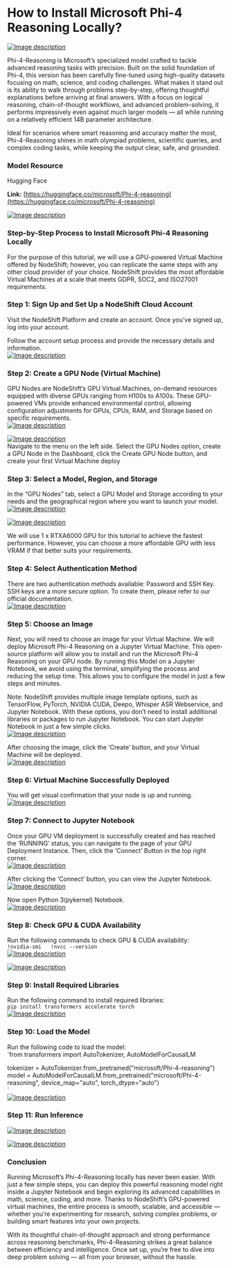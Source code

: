 # How to Install Microsoft Phi-4 Reasoning Locally?

[![Image description](https://media2.dev.to/dynamic/image/width=800%2Cheight=%2Cfit=scale-down%2Cgravity=auto%2Cformat=auto/https%3A%2F%2Fdev-to-uploads.s3.amazonaws.com%2Fuploads%2Farticles%2F899k4h5pi7u25qtk2pw6.jpg)](https://media2.dev.to/dynamic/image/width=800%2Cheight=%2Cfit=scale-down%2Cgravity=auto%2Cformat=auto/https%3A%2F%2Fdev-to-uploads.s3.amazonaws.com%2Fuploads%2Farticles%2F899k4h5pi7u25qtk2pw6.jpg)

Phi-4-Reasoning is Microsoft’s specialized model crafted to tackle advanced reasoning tasks with precision. Built on the solid foundation of Phi-4, this version has been carefully fine-tuned using high-quality datasets focusing on math, science, and coding challenges. What makes it stand out is its ability to walk through problems step-by-step, offering thoughtful explanations before arriving at final answers. With a focus on logical reasoning, chain-of-thought workflows, and advanced problem-solving, it performs impressively even against much larger models — all while running on a relatively efficient 14B parameter architecture.

Ideal for scenarios where smart reasoning and accuracy matter the most, Phi-4-Reasoning shines in math olympiad problems, scientific queries, and complex coding tasks, while keeping the output clear, safe, and grounded.

### [](#model-resource)Model Resource

Hugging Face

**Link:** [https://huggingface.co/microsoft/Phi-4-reasoning](https://huggingface.co/microsoft/Phi-4-reasoning)

[![Image description](https://media2.dev.to/dynamic/image/width=800%2Cheight=%2Cfit=scale-down%2Cgravity=auto%2Cformat=auto/https%3A%2F%2Fdev-to-uploads.s3.amazonaws.com%2Fuploads%2Farticles%2Fa132dkjad3946lprukoa.png)](https://media2.dev.to/dynamic/image/width=800%2Cheight=%2Cfit=scale-down%2Cgravity=auto%2Cformat=auto/https%3A%2F%2Fdev-to-uploads.s3.amazonaws.com%2Fuploads%2Farticles%2Fa132dkjad3946lprukoa.png)

### [](#stepbystep-process-to-install-microsoft-phi4-reasoning-locally)Step-by-Step Process to Install Microsoft Phi-4 Reasoning Locally

For the purpose of this tutorial, we will use a GPU-powered Virtual Machine offered by NodeShift; however, you can replicate the same steps with any other cloud provider of your choice. NodeShift provides the most affordable Virtual Machines at a scale that meets GDPR, SOC2, and ISO27001 requirements.

### [](#step-1-sign-up-and-set-up-a-nodeshift-cloud-account)Step 1: Sign Up and Set Up a NodeShift Cloud Account

Visit the NodeShift Platform and create an account. Once you’ve signed up, log into your account.

Follow the account setup process and provide the necessary details and information.  
[![Image description](https://media2.dev.to/dynamic/image/width=800%2Cheight=%2Cfit=scale-down%2Cgravity=auto%2Cformat=auto/https%3A%2F%2Fdev-to-uploads.s3.amazonaws.com%2Fuploads%2Farticles%2Fn1ed3iopg2lpc4palh3z.png)](https://media2.dev.to/dynamic/image/width=800%2Cheight=%2Cfit=scale-down%2Cgravity=auto%2Cformat=auto/https%3A%2F%2Fdev-to-uploads.s3.amazonaws.com%2Fuploads%2Farticles%2Fn1ed3iopg2lpc4palh3z.png)

### [](#step-2-create-a-gpu-node-virtual-machine)Step 2: Create a GPU Node (Virtual Machine)

GPU Nodes are NodeShift’s GPU Virtual Machines, on-demand resources equipped with diverse GPUs ranging from H100s to A100s. These GPU-powered VMs provide enhanced environmental control, allowing configuration adjustments for GPUs, CPUs, RAM, and Storage based on specific requirements.  
[![Image description](https://media2.dev.to/dynamic/image/width=800%2Cheight=%2Cfit=scale-down%2Cgravity=auto%2Cformat=auto/https%3A%2F%2Fdev-to-uploads.s3.amazonaws.com%2Fuploads%2Farticles%2Fhs831iskhyhyarp5p30h.png)](https://media2.dev.to/dynamic/image/width=800%2Cheight=%2Cfit=scale-down%2Cgravity=auto%2Cformat=auto/https%3A%2F%2Fdev-to-uploads.s3.amazonaws.com%2Fuploads%2Farticles%2Fhs831iskhyhyarp5p30h.png)

[![Image description](https://media2.dev.to/dynamic/image/width=800%2Cheight=%2Cfit=scale-down%2Cgravity=auto%2Cformat=auto/https%3A%2F%2Fdev-to-uploads.s3.amazonaws.com%2Fuploads%2Farticles%2F418jaiei2sbc5sblhnuh.png)](https://media2.dev.to/dynamic/image/width=800%2Cheight=%2Cfit=scale-down%2Cgravity=auto%2Cformat=auto/https%3A%2F%2Fdev-to-uploads.s3.amazonaws.com%2Fuploads%2Farticles%2F418jaiei2sbc5sblhnuh.png)  
Navigate to the menu on the left side. Select the GPU Nodes option, create a GPU Node in the Dashboard, click the Create GPU Node button, and create your first Virtual Machine deploy

### [](#step-3-select-a-model-region-and-storage)Step 3: Select a Model, Region, and Storage

In the “GPU Nodes” tab, select a GPU Model and Storage according to your needs and the geographical region where you want to launch your model.  
[![Image description](https://media2.dev.to/dynamic/image/width=800%2Cheight=%2Cfit=scale-down%2Cgravity=auto%2Cformat=auto/https%3A%2F%2Fdev-to-uploads.s3.amazonaws.com%2Fuploads%2Farticles%2Fwt8pd9bfmmovc3e77g2y.png)](https://media2.dev.to/dynamic/image/width=800%2Cheight=%2Cfit=scale-down%2Cgravity=auto%2Cformat=auto/https%3A%2F%2Fdev-to-uploads.s3.amazonaws.com%2Fuploads%2Farticles%2Fwt8pd9bfmmovc3e77g2y.png)

[![Image description](https://media2.dev.to/dynamic/image/width=800%2Cheight=%2Cfit=scale-down%2Cgravity=auto%2Cformat=auto/https%3A%2F%2Fdev-to-uploads.s3.amazonaws.com%2Fuploads%2Farticles%2Ffolbuqv96o5eqz3th79w.png)](https://media2.dev.to/dynamic/image/width=800%2Cheight=%2Cfit=scale-down%2Cgravity=auto%2Cformat=auto/https%3A%2F%2Fdev-to-uploads.s3.amazonaws.com%2Fuploads%2Farticles%2Ffolbuqv96o5eqz3th79w.png)

We will use 1 x RTXA6000 GPU for this tutorial to achieve the fastest performance. However, you can choose a more affordable GPU with less VRAM if that better suits your requirements.

### [](#step-4-select-authentication-method)Step 4: Select Authentication Method

There are two authentication methods available: Password and SSH Key. SSH keys are a more secure option. To create them, please refer to our official documentation.  
[![Image description](https://media2.dev.to/dynamic/image/width=800%2Cheight=%2Cfit=scale-down%2Cgravity=auto%2Cformat=auto/https%3A%2F%2Fdev-to-uploads.s3.amazonaws.com%2Fuploads%2Farticles%2Fieexry7f3yfk1okra003.png)](https://media2.dev.to/dynamic/image/width=800%2Cheight=%2Cfit=scale-down%2Cgravity=auto%2Cformat=auto/https%3A%2F%2Fdev-to-uploads.s3.amazonaws.com%2Fuploads%2Farticles%2Fieexry7f3yfk1okra003.png)

### [](#step-5-choose-an-image)Step 5: Choose an Image

Next, you will need to choose an image for your Virtual Machine. We will deploy Microsoft Phi-4 Reasoning on a Jupyter Virtual Machine. This open-source platform will allow you to install and run the Microsoft Phi-4 Reasoning on your GPU node. By running this Model on a Jupyter Notebook, we avoid using the terminal, simplifying the process and reducing the setup time. This allows you to configure the model in just a few steps and minutes.

Note: NodeShift provides multiple image template options, such as TensorFlow, PyTorch, NVIDIA CUDA, Deepo, Whisper ASR Webservice, and Jupyter Notebook. With these options, you don’t need to install additional libraries or packages to run Jupyter Notebook. You can start Jupyter Notebook in just a few simple clicks.  
[![Image description](https://media2.dev.to/dynamic/image/width=800%2Cheight=%2Cfit=scale-down%2Cgravity=auto%2Cformat=auto/https%3A%2F%2Fdev-to-uploads.s3.amazonaws.com%2Fuploads%2Farticles%2Fc39nwvmm2ledap4002b6.png)](https://media2.dev.to/dynamic/image/width=800%2Cheight=%2Cfit=scale-down%2Cgravity=auto%2Cformat=auto/https%3A%2F%2Fdev-to-uploads.s3.amazonaws.com%2Fuploads%2Farticles%2Fc39nwvmm2ledap4002b6.png)

After choosing the image, click the ‘Create’ button, and your Virtual Machine will be deployed.  
[![Image description](https://media2.dev.to/dynamic/image/width=800%2Cheight=%2Cfit=scale-down%2Cgravity=auto%2Cformat=auto/https%3A%2F%2Fdev-to-uploads.s3.amazonaws.com%2Fuploads%2Farticles%2Foy4hrbp7m0rxkvwiyc3u.png)](https://media2.dev.to/dynamic/image/width=800%2Cheight=%2Cfit=scale-down%2Cgravity=auto%2Cformat=auto/https%3A%2F%2Fdev-to-uploads.s3.amazonaws.com%2Fuploads%2Farticles%2Foy4hrbp7m0rxkvwiyc3u.png)

### [](#step-6-virtual-machine-successfully-deployed)Step 6: Virtual Machine Successfully Deployed

You will get visual confirmation that your node is up and running.  
[![Image description](https://media2.dev.to/dynamic/image/width=800%2Cheight=%2Cfit=scale-down%2Cgravity=auto%2Cformat=auto/https%3A%2F%2Fdev-to-uploads.s3.amazonaws.com%2Fuploads%2Farticles%2Ftonznl7zltvfujcys8qz.png)](https://media2.dev.to/dynamic/image/width=800%2Cheight=%2Cfit=scale-down%2Cgravity=auto%2Cformat=auto/https%3A%2F%2Fdev-to-uploads.s3.amazonaws.com%2Fuploads%2Farticles%2Ftonznl7zltvfujcys8qz.png)

### [](#step-7-connect-to-jupyter-notebook)Step 7: Connect to Jupyter Notebook

Once your GPU VM deployment is successfully created and has reached the ‘RUNNING’ status, you can navigate to the page of your GPU Deployment Instance. Then, click the ‘Connect’ Button in the top right corner.  
[![Image description](https://media2.dev.to/dynamic/image/width=800%2Cheight=%2Cfit=scale-down%2Cgravity=auto%2Cformat=auto/https%3A%2F%2Fdev-to-uploads.s3.amazonaws.com%2Fuploads%2Farticles%2Fu41f31h2f9ipp9c3d7r2.png)](https://media2.dev.to/dynamic/image/width=800%2Cheight=%2Cfit=scale-down%2Cgravity=auto%2Cformat=auto/https%3A%2F%2Fdev-to-uploads.s3.amazonaws.com%2Fuploads%2Farticles%2Fu41f31h2f9ipp9c3d7r2.png)

After clicking the ‘Connect’ button, you can view the Jupyter Notebook.  
[![Image description](https://media2.dev.to/dynamic/image/width=800%2Cheight=%2Cfit=scale-down%2Cgravity=auto%2Cformat=auto/https%3A%2F%2Fdev-to-uploads.s3.amazonaws.com%2Fuploads%2Farticles%2F06vr72lsr8ggad82ibxb.png)](https://media2.dev.to/dynamic/image/width=800%2Cheight=%2Cfit=scale-down%2Cgravity=auto%2Cformat=auto/https%3A%2F%2Fdev-to-uploads.s3.amazonaws.com%2Fuploads%2Farticles%2F06vr72lsr8ggad82ibxb.png)

Now open Python 3(pykernel) Notebook.  
[![Image description](https://media2.dev.to/dynamic/image/width=800%2Cheight=%2Cfit=scale-down%2Cgravity=auto%2Cformat=auto/https%3A%2F%2Fdev-to-uploads.s3.amazonaws.com%2Fuploads%2Farticles%2Fe7nmnqmpechdxmcvswsu.png)](https://media2.dev.to/dynamic/image/width=800%2Cheight=%2Cfit=scale-down%2Cgravity=auto%2Cformat=auto/https%3A%2F%2Fdev-to-uploads.s3.amazonaws.com%2Fuploads%2Farticles%2Fe7nmnqmpechdxmcvswsu.png)

### [](#step-8-check-gpu-amp-cuda-availability)Step 8: Check GPU & CUDA Availability

Run the following commands to check GPU & CUDA availability:  
`!nvidia-smi   !nvcc --version   `  
[![Image description](https://media2.dev.to/dynamic/image/width=800%2Cheight=%2Cfit=scale-down%2Cgravity=auto%2Cformat=auto/https%3A%2F%2Fdev-to-uploads.s3.amazonaws.com%2Fuploads%2Farticles%2Fjchpyiifw8w0b9d004qw.png)](https://media2.dev.to/dynamic/image/width=800%2Cheight=%2Cfit=scale-down%2Cgravity=auto%2Cformat=auto/https%3A%2F%2Fdev-to-uploads.s3.amazonaws.com%2Fuploads%2Farticles%2Fjchpyiifw8w0b9d004qw.png)

[![Image description](https://media2.dev.to/dynamic/image/width=800%2Cheight=%2Cfit=scale-down%2Cgravity=auto%2Cformat=auto/https%3A%2F%2Fdev-to-uploads.s3.amazonaws.com%2Fuploads%2Farticles%2Fg0fppheuv0x8bmnhwvs9.png)](https://media2.dev.to/dynamic/image/width=800%2Cheight=%2Cfit=scale-down%2Cgravity=auto%2Cformat=auto/https%3A%2F%2Fdev-to-uploads.s3.amazonaws.com%2Fuploads%2Farticles%2Fg0fppheuv0x8bmnhwvs9.png)

### [](#step-9-install-required-libraries)Step 9: Install Required Libraries

Run the following command to install required libraries:  
`pip install transformers accelerate torch   `  
[![Image description](https://media2.dev.to/dynamic/image/width=800%2Cheight=%2Cfit=scale-down%2Cgravity=auto%2Cformat=auto/https%3A%2F%2Fdev-to-uploads.s3.amazonaws.com%2Fuploads%2Farticles%2Fweygkth3k8c349p5l9n1.png)](https://media2.dev.to/dynamic/image/width=800%2Cheight=%2Cfit=scale-down%2Cgravity=auto%2Cformat=auto/https%3A%2F%2Fdev-to-uploads.s3.amazonaws.com%2Fuploads%2Farticles%2Fweygkth3k8c349p5l9n1.png)

### [](#step-10-load-the-model)Step 10: Load the Model

Run the following code to load the model:  
\`from transformers import AutoTokenizer, AutoModelForCausalLM

tokenizer = AutoTokenizer.from\_pretrained("microsoft/Phi-4-reasoning")  
model = AutoModelForCausalLM.from\_pretrained("microsoft/Phi-4-reasoning", device\_map="auto", torch\_dtype="auto")  
\`  
[![Image description](https://media2.dev.to/dynamic/image/width=800%2Cheight=%2Cfit=scale-down%2Cgravity=auto%2Cformat=auto/https%3A%2F%2Fdev-to-uploads.s3.amazonaws.com%2Fuploads%2Farticles%2Fa4p2c4mhwt87c32tg0m0.png)](https://media2.dev.to/dynamic/image/width=800%2Cheight=%2Cfit=scale-down%2Cgravity=auto%2Cformat=auto/https%3A%2F%2Fdev-to-uploads.s3.amazonaws.com%2Fuploads%2Farticles%2Fa4p2c4mhwt87c32tg0m0.png)

### [](#step-11-run-inference)Step 11: Run Inference

[![Image description](https://media2.dev.to/dynamic/image/width=800%2Cheight=%2Cfit=scale-down%2Cgravity=auto%2Cformat=auto/https%3A%2F%2Fdev-to-uploads.s3.amazonaws.com%2Fuploads%2Farticles%2F6i6pr503r06wz2z9rwd5.png)](https://media2.dev.to/dynamic/image/width=800%2Cheight=%2Cfit=scale-down%2Cgravity=auto%2Cformat=auto/https%3A%2F%2Fdev-to-uploads.s3.amazonaws.com%2Fuploads%2Farticles%2F6i6pr503r06wz2z9rwd5.png)

[![Image description](https://media2.dev.to/dynamic/image/width=800%2Cheight=%2Cfit=scale-down%2Cgravity=auto%2Cformat=auto/https%3A%2F%2Fdev-to-uploads.s3.amazonaws.com%2Fuploads%2Farticles%2F6p8vv479uiqjctr9vjvc.png)](https://media2.dev.to/dynamic/image/width=800%2Cheight=%2Cfit=scale-down%2Cgravity=auto%2Cformat=auto/https%3A%2F%2Fdev-to-uploads.s3.amazonaws.com%2Fuploads%2Farticles%2F6p8vv479uiqjctr9vjvc.png)

### [](#conclusion)Conclusion

Running Microsoft’s Phi-4-Reasoning locally has never been easier. With just a few simple steps, you can deploy this powerful reasoning model right inside a Jupyter Notebook and begin exploring its advanced capabilities in math, science, coding, and more. Thanks to NodeShift’s GPU-powered virtual machines, the entire process is smooth, scalable, and accessible — whether you’re experimenting for research, solving complex problems, or building smart features into your own projects.

With its thoughtful chain-of-thought approach and strong performance across reasoning benchmarks, Phi-4-Reasoning strikes a great balance between efficiency and intelligence. Once set up, you’re free to dive into deep problem solving — all from your browser, without the hassle.